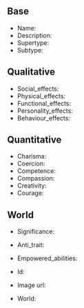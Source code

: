 ## Base
- <span class="text-field" data-tooltip="Text">Name</span>: 
- <span class="text-field" data-tooltip="Text">Description</span>: 
- <span class="text-field" data-tooltip="Text">Supertype</span>: 
- <span class="text-field" data-tooltip="Text">Subtype</span>: 

## Qualitative
- <span class="text-field" data-tooltip="Text">Social_effects</span>: 
- <span class="text-field" data-tooltip="Text">Physical_effects</span>: 
- <span class="text-field" data-tooltip="Text">Functional_effects</span>: 
- <span class="text-field" data-tooltip="Text">Personality_effects</span>: 
- <span class="text-field" data-tooltip="Text">Behaviour_effects</span>: 

## Quantitative
- <span class="number-field" data-tooltip="Number, max: 100">Charisma</span>: 
- <span class="number-field" data-tooltip="Number, max: 100">Coercion</span>: 
- <span class="number-field" data-tooltip="Number, max: 100">Competence</span>: 
- <span class="number-field" data-tooltip="Number, max: 100">Compassion</span>: 
- <span class="number-field" data-tooltip="Number, max: 100">Creativity</span>: 
- <span class="number-field" data-tooltip="Number, max: 100">Courage</span>: 

## World
- <span class="text-field" data-tooltip="Text">Significance</span>: 
- <span class="link-field" data-tooltip="Single Trait">Anti_trait</span>: 
- <span class="multi-link-field" data-tooltip="Multi Ability">Empowered_abilities</span>: 

- <span class="text-field" data-tooltip="Text">Id</span>: 
- <span class="text-field" data-tooltip="Text">Image url</span>: 
- <span class="text-field" data-tooltip="Text">World</span>: 

